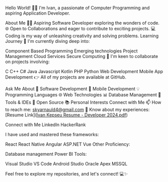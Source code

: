 Hello World! 👋🤖
I'm Ivan, a passionate of Computer Programming and aspiring Application Developer.

About Me
👨‍💻 Aspiring Software Developer exploring the wonders of code.
🌐 Open to Collaborations and eager to contribute to exciting projects.
💻 Coding is my way of unleashing creativity and solving problems.
Learning Journey
🌱 I'm currently diving deep into:

Component Based Programming
Emerging technologies
Project Management
Cloud Services
Secure Computing
👯 I'm keen to collaborate on projects involving:

C
C++
C#
Java
Javascript
Kotlin
PHP
Python
Web Development
Mobile App Development
👉 All of my projects are available at GitHub.

Ask Me About
🚀 Software Development
📱 Mobile Development
💡 Programming Languages
🌐 Web Technologies
📊 Database Management
🔧 Tools & IDEs
🌟 Open Source
📚 Personal Interests
Connect with Me
📫 How to reach me: skyarnauld4@gmail.com
📄 Know about my experiences: [Resume Link]([Ivan Kepseu Resume - Developer 2024.pdf](https://github.com/IvanArnauld/IvanArnauld/files/14302671/Ivan.Kepseu.Resume.-.Developer.2024.pdf))

Connect with Me
LinkedIn
HackerRank

I have used and mastered these frameworks:

React
React Native
Angular
ASP.NET
Vue
Other Proficiency:

Database management
Power BI
Tools:

Visual Studio
VS Code
Android Studio
Oracle Apex
MSSQL

Feel free to explore my repositories, and let's connect! 💻✨
